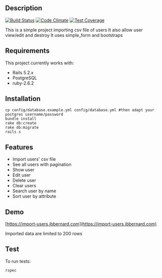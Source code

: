 ## Description


[![Build Status](https://travis-ci.org/MoKuH/import_csv.png)](https://travis-ci.org/MoKuH/import_csv)
[![Code Climate](https://codeclimate.com/github/MoKuH/import_csv/badges/gpa.svg)](https://codeclimate.com/github/MoKuH/import_csv)
[![Test Coverage](https://codeclimate.com/github/MoKuH/import_csv/coverage.svg)](https://codeclimate.com/github/MoKuH/import_csv/coverage)

This is a simple project importing csv file of users
It also allow user view/edit and destroy
It uses simple_form and bootstraps


## Requirements

This project currently works with:

* Rails 5.2.x
* PostgreSQL
* ruby-2.6.2

## Installation


```
cp config/database.example.yml config/database.yml #then adapt your postgres username/password
bundle install
rake db:create
rake db:migrate
rails s
```
## Features

- Import users' csv file
- See all users with pagination
- Show user
- Edit user
- Delete user
- Clear users
- Search user by name
- Sort user by attribute

## Demo
[https://import-users.jbbernard.com](https://import-users.jbbernard.com)

Imported data are limited to 200 rows 

## Test
To run tests:
```
rspec
```
